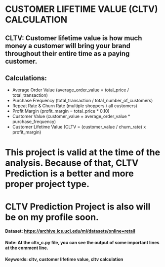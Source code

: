 # CUSTOMER LIFETIME VALUE (CLTV) CALCULATION


## CLTV: Customer lifetime value is how much money a customer will bring your brand throughout their entire time as a paying customer.

## Calculations:
- Average Order Value (average_order_value = total_price / total_transaction)
- Purchase Frequency (total_transaction / total_number_of_customers)
- Repeat Rate & Churn Rate (multiple shoppers / all customers)
- Profit Margin (profit_margin =  total_price * 0.10)
- Customer Value (customer_value = average_order_value * purchase_frequency)
- Customer Lifetime Value (CLTV = (customer_value / churn_rate) x profit_margin)


# This project is valid at the time of the analysis. Because of that, CLTV Prediction is a better and more proper project type.

# CLTV Prediction Project is also will be on my profile soon.



#### Dataset: https://archive.ics.uci.edu/ml/datasets/online+retail

#### Note: At the cltv_c.py file, you can see the output of some important lines at the comment line.
#### Keywords: cltv, customer lifetime value, cltv calculation
